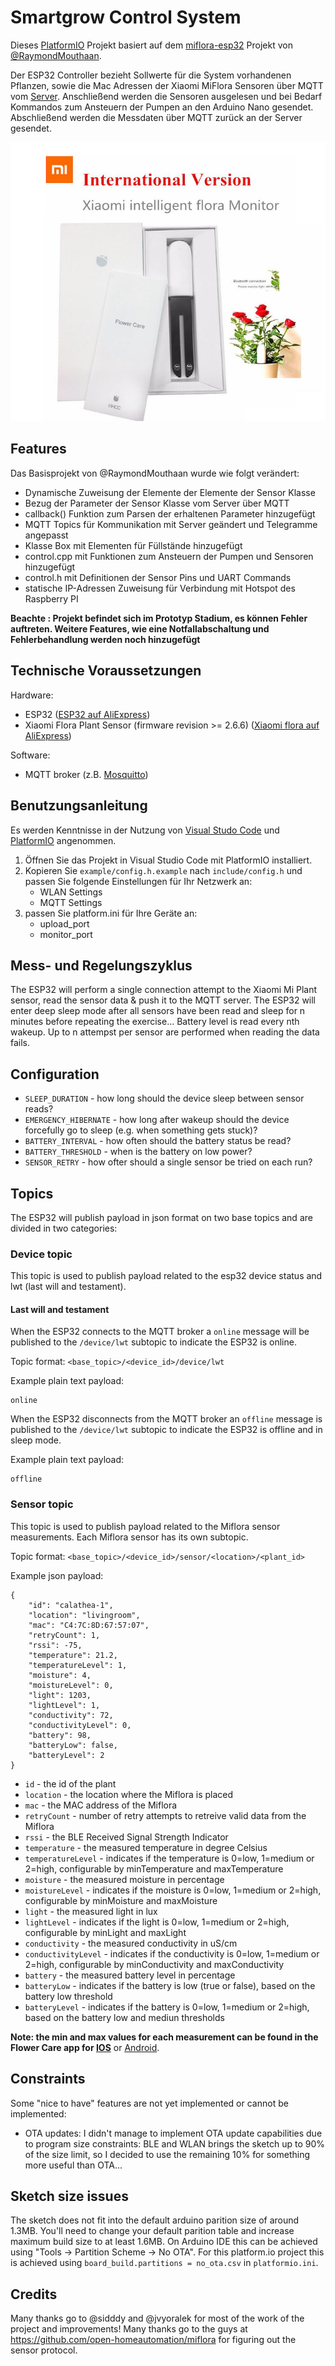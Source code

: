 # Smartgrow Control System

Dieses [PlatformIO](https://platformio.org) Projekt basiert auf dem [miflora-esp32](https://github.com/RaymondMouthaan/miflora-esp32) Projekt von [@RaymondMouthaan](https://github.com/RaymondMouthaan). 

Der ESP32 Controller bezieht Sollwerte für die System vorhandenen Pflanzen, sowie die Mac Adressen der Xiaomi MiFlora Sensoren über MQTT vom [Server](https://github.com/Der-Erzfeind/SmartGrow/tree/main/RaspberryPI). Anschließend werden die Sensoren ausgelesen und bei Bedarf Kommandos zum Ansteuern der Pumpen an den Arduino Nano gesendet. Abschließend werden die Messdaten über MQTT zurück an der Server gesendet.

![xiaomi-flora](xiaomi-miflora.png)

## Features

Das Basisprojekt von @RaymondMouthaan wurde wie folgt verändert:

- Dynamische Zuweisung der Elemente der Elemente der Sensor Klasse
- Bezug der Parameter der Sensor Klasse vom Server über MQTT
- callback() Funktion zum Parsen der erhaltenen Parameter hinzugefügt
- MQTT Topics für Kommunikation mit Server geändert und Telegramme angepasst
- Klasse Box mit Elementen für Füllstände hinzugefügt
- control.cpp mit Funktionen zum Ansteuern der Pumpen und Sensoren hinzugefügt
- control.h mit Definitionen der Sensor Pins und UART Commands
- statische IP-Adressen Zuweisung für Verbindung mit Hotspot des Raspberry PI

__Beachte : Projekt befindet sich im Prototyp Stadium, es können Fehler auftreten. Weitere Features, wie eine Notfallabschaltung und Fehlerbehandlung werden noch hinzugefügt__

## Technische Voraussetzungen

Hardware:
- ESP32 ([ESP32 auf AliExpress](https://nl.aliexpress.com/wholesale?catId=0&initiative_id=SB_20200408062838&SearchText=MH-ET+Live+ESP32))
- Xiaomi Flora Plant Sensor (firmware revision >= 2.6.6) ([Xiaomi flora auf AliExpress](https://nl.aliexpress.com/wholesale?catId=0&initiative_id=SB_20200408063038&SearchText=xiaomi+flora))

Software:
- MQTT broker (z.B. [Mosquitto](https://mosquitto.org))

## Benutzungsanleitung

Es werden Kenntnisse in der Nutzung von [Visual Studo Code](https://code.visualstudio.com) und [PlatformIO](https://platformio.org) angenommen. 

1) Öffnen Sie das Projekt in Visual Studio Code mit PlatformIO installiert.
2) Kopieren Sie `example/config.h.example` nach `include/config.h` und passen Sie folgende Einstellungen für Ihr Netzwerk an:
    - WLAN Settings
    - MQTT Settings
3) passen Sie platform.ini für Ihre Geräte an:
    - upload_port
    - monitor_port

## Mess- und Regelungszyklus

The ESP32 will perform a single connection attempt to the Xiaomi Mi Plant sensor, read the sensor data & push it to the MQTT server. The ESP32 will enter deep sleep mode after all sensors have been read and sleep for n minutes before repeating the exercise...
Battery level is read every nth wakeup.
Up to n attempst per sensor are performed when reading the data fails.

## Configuration

- `SLEEP_DURATION` - how long should the device sleep between sensor reads?
- `EMERGENCY_HIBERNATE` - how long after wakeup should the device forcefully go to sleep (e.g. when something gets stuck)?
- `BATTERY_INTERVAL` - how often should the battery status be read?
- `BATTERY_THRESHOLD` - when is the battery on low power?
- `SENSOR_RETRY` - how ofter should a single sensor be tried on each run?

## Topics

The ESP32 will publish payload in json format on two base topics and are divided in two categories:

### Device topic

This topic is used to publish payload related to the esp32 device status and lwt (last will and testament).

#### Last will and testament

When the ESP32 connects to the MQTT broker a `online` message will be published to the `/device/lwt` subtopic to indicate the ESP32 is online.

Topic format: `<base_topic>/<device_id>/device/lwt`

Example plain text payload:
```
online
```

When the ESP32 disconnects from the MQTT broker an `offline` message is published to the `/device/lwt` subtopic to indicate the ESP32 is offline and in sleep mode.

Example plain text payload:
```
offline
```


### Sensor topic

This topic is used to publish payload related to the Miflora sensor measurements. Each Miflora sensor has its own subtopic. 

Topic format: `<base_topic>/<device_id>/sensor/<location>/<plant_id>`

Example json payload:
```
{
    "id": "calathea-1",
    "location": "livingroom",
    "mac": "C4:7C:8D:67:57:07",
    "retryCount": 1,
    "rssi": -75,
    "temperature": 21.2,
    "temperatureLevel": 1,
    "moisture": 4,
    "moistureLevel": 0,
    "light": 1203,
    "lightLevel": 1,
    "conductivity": 72,
    "conductivityLevel": 0,
    "battery": 98,
    "batteryLow": false,
    "batteryLevel": 2
}
```

- `id` - the id of the plant
- `location` - the location where the Miflora is placed
- `mac` - the MAC address of the Miflora
- `retryCount` - number of retry attempts to retreive valid data from the Miflora
- `rssi` - the BLE Received Signal Strength Indicator
- `temperature` - the measured temperature in degree Celsius
- `temperatureLevel` - indicates if the temperature is 0=low, 1=medium or 2=high, configurable by minTemperature and maxTemperature
- `moisture` - the measured moisture in percentage
- `moistureLevel` - indicates if the moisture is 0=low, 1=medium or 2=high, configurable by minMoisture and maxMoisture
- `light` - the measured light in lux
- `lightLevel` - indicates if the light is 0=low, 1=medium or 2=high, configurable by minLight and maxLight
- `conductivity` - the measured conductivity in uS/cm
- `conductivityLevel` - indicates if the conductivity is 0=low, 1=medium or 2=high, configurable by minConductivity and maxConductivity
- `battery` - the measured battery level in percentage
- `batteryLow` - indicates if the battery is low (true or false), based on the battery low threshold
- `batteryLevel` - indicates if the battery is 0=low, 1=medium or 2=high, based on the battery low and mediun thresholds

__Note: the min and max values for each measurement can be found in the Flower Care app for [IOS](https://apps.apple.com/us/app/flower-care/id1095274672)__ or [Android](https://play.google.com/store/apps/details?id=com.huahuacaocao.flowercare&hl=en).

## Constraints

Some "nice to have" features are not yet implemented or cannot be implemented:
  - OTA updates: I didn't manage to implement OTA update capabilities due to program size constraints: BLE and WLAN brings the sketch up to 90% of the size limit, so I decided to use the remaining 10% for something more useful than OTA...

## Sketch size issues

The sketch does not fit into the default arduino parition size of around 1.3MB. You'll need to change your default parition table and increase maximum build size to at least 1.6MB.
On Arduino IDE this can be achieved using "Tools -> Partition Scheme -> No OTA". 
For this platform.io project this is achieved using `board_build.partitions = no_ota.csv` in `platformio.ini`.

## Credits
Many thanks go to @sidddy and @jvyoralek for most of the work of the project and improvements!
Many thanks go to the guys at https://github.com/open-homeautomation/miflora for figuring out the sensor protocol.

